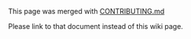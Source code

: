 This page was merged with [CONTRIBUTING.md](https://github.com/neovim/neovim/blob/master/CONTRIBUTING.md)

Please link to that document instead of this wiki page.